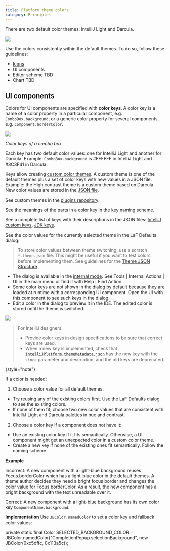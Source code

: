 ```yaml
---
title: Platform theme colors
category: Principles
---
```


There are two default color themes: IntelliJ Light and Darcula.

![](01_default_themes.png)

Use the colors consistently within the default themes. To do so, follow these guidelines:

* [Icons](icons.md)
* UI components
* Editor scheme TBD
* Chart TBD


## UI components

Colors for UI components are specified with **color keys**.
A color key is a name of a color property in a particular component, e.g. `ComboBox.background`, or a generic color property for several components, e.g. `Component.borderColor`.


![](02_keys_naming.png)

*Color keys of a combo box*

Each key has two default color values: one for IntelliJ Light and another for Darcula. Example: `ComboBox.background` is #FFFFFF in IntelliJ Light and #3C3F41 in Darcula.

Keys allow creating [custom color themes](themes_getting_started.md). A custom theme is one of the default themes plus a set of color keys with new values in a JSON file. Example: the High contrast theme is a custom theme based on Darcula. New color values are stored in the [JSON file](https://github.com/JetBrains/intellij-community/blob/master/platform/platform-resources/src/tdemes/HighContrast.theme.json).

See custom themes in the <a href="https://plugins.jetbrains.com/search?tags=Theme">plugins repository</a>.

See the meanings of the parts in a color key in the [key naming scheme](themes_metadata.md#key-naming-scheme).

See a complete list of keys with their descriptions in the JSON files: [IntelliJ custom keys](https://github.com/JetBrains/intellij-community/blob/master/platform/platform-resources/src/tdemes/metadata/IntelliJPlatform.themeMetadata.json), [JDK keys](https://github.com/JetBrains/intellij-community/blob/master/platform/platform-resources/src/tdemes/metadata/JDK.themeMetadata.json).

See the color values for the currently selected theme in the LaF Defaults dialog:

> To store color values between theme switching, use a scratch `*.theme.json` file.
> This might be useful if you want to test colors before implementing them.
> See guidelines for the [Theme JSON Structure](themes_customize.md#defining-named-colors).

* The dialog is available in the [internal mode](enabling_internal.md). See <ui-path>Tools | Internal Actions | UI</ui-path> in the main menu or find it with <control>Help | Find Action</control>.
* Some color keys are not shown in the dialog by default because they are loaded at runtime with a corresponding UI component. Open the UI with this component to see such keys in the dialog.
* Edit a color in the dialog to preview it in the IDE. The edited color is stored until the theme is switched.

![](03_LaF_Defaults.png)

> For IntelliJ designers:
> * Provide color keys in design specifications to be sure that correct keys are used.
> * When a new key is implemented, check that [`IntelliJPlatform.themeMetadata.json`](%gh-ic%/platform/platform-resources/src/themes/metadata/IntelliJPlatform.themeMetadata.json) has the new key with the `since` parameter and description, and the old keys are deprecated.
>
{style="note"}

If a color is needed:
1. Choose a color value for all default themes:
* Try reusing any of the existing colors first. Use the LaF Defaults dialog to see the existing colors.
* If none of them fit, choose two new color values that are consistent with IntelliJ Light and Darcula palettes in hue and contrast.
2. Choose a color key if a component does not have it:
* Use an existing color key if it fits semantically. Otherwise, a UI component might get an unexpected color in a custom color theme.
* Create a new key if none of the existing ones fit semantically. Follow the naming scheme.


**Example**

Incorrect: A new component with a light-blue background reuses Focus.borderColor which has a light-blue color in the default themes. A theme author decides they need a bright focus border and changes the color value for Focus.borderColor. As a result, the new component has a bright background with the text unreadable over it.

Correct: A new component with a light-blue background has its own color key <code>ComponentName.background</code>.


**Implementation**
Use `JBColor.namedColor` to set a color key and fallback color values:

<code-block lang="java">
private static final Color SELECTED_BACKGROUND_COLOR = JBColor.namedColor("CompletionPopup.selectionBackground", new JBColor(0xc5dffc, 0x113a5c));
</code-block>
